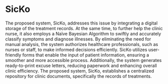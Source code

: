 # SicKo

The proposed system, SicKo, addresses this issue by integrating a digital storage of the treatment records. At the same time, to further help the clinic nurse, it also employs a Naïve Bayesian Algorithm to swiftly and accurately classify symptoms and diagnose illnesses. By eliminating the need for manual analysis, the system authorizes healthcare professionals, such as nurses or staff, to make informed decisions efficiently. SicKo utilizes user-friendly forms that enable the input of patient information, ensuring a smoother and more accessible process. Additionally, the system generates ready-to-print excuse letters, reducing paperwork and enhancing overall clinic efficiency. The proposed system, SicKo, establishes a centralized repository for clinic documents, specifically the records of treatments.
